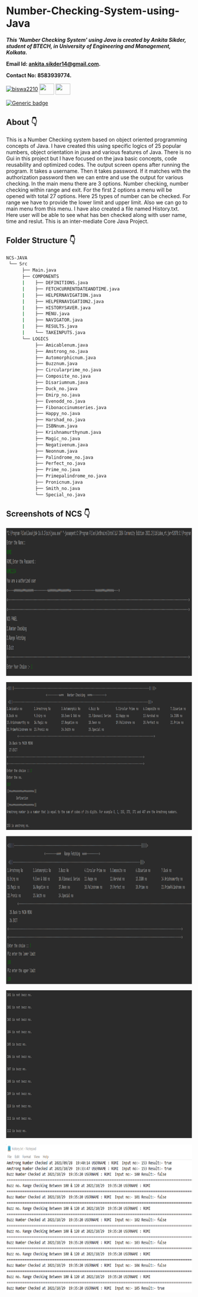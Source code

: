 # Number-Checking-System-using-Java

***This 'Number Checking System' using Java is created by Ankita Sikder, student of BTECH, in University of Engineering and Management, Kolkata.***

**Email Id: ankita.sikder14@gmail.com.** 

**Contact No: 8583939774.** 

<p align="left">
<a href="https://facebook.com/ankita.sikder.104" target="blank"><img align="center" src="https://cdn.jsdelivr.net/npm/simple-icons@3.0.1/icons/facebook.svg" alt="biswa2210" height="30" width="40" /></a>
<a href="https://instagram.com/ankita.sikder14" target="blank"><img align="center" src="https://cdn.jsdelivr.net/npm/simple-icons@3.0.1/icons/instagram.svg" alt="" height="30" width="40" /></a>
<a href="https://github.com/ankitasikder" target="blank"><img align="center" src="https://cdn.jsdelivr.net/npm/simple-icons@3.0.1/icons/github.svg" alt="" height="30" width="40" /></a>
</p>

[![Generic badge](https://img.shields.io/badge/java%20-programming-brightgreen)](https://shields.io/) 

## About :point_down: 

<div align="justified">
  
This is a Number Checking system based on object oriented programming concepts of Java. I have created this using specific logics of 25 popular numbers, object orientation in java and various features of Java. There is no Gui in this project but I have focused on the java basic concepts, code reusability and optimized codes. The output screen opens after running the program. It takes a username. Then it takes password. If it matches with the authorization password then we can entre and use the output for various checking. In the main menu there are 3 options. Number checking, number checking within range and exit. For the first 2 options a menu will be opened with total 27 options. Here 25 types of number can be checked. For range we have to provide the lower limit and upper limit. Also we can go to main menu from this menu. I have also created a file named History.txt. Here user will be able to see what has ben checked along with user name, time and reslut. This is an inter-mediate Core Java Project.  
  
</div>
 
## Folder Structure :point_down:

```bash
NCS-JAVA
 └── Src
      ├── Main.java
      ├── COMPONENTS
      |    ├── DEFINITIONS.java
      |    ├── FETCHCURRENTDATEANDTIME.java
      |    ├── HELPERNAVIGATION.java
      |    ├── HELPERNAVIGATION2.java
      |    ├── HISTORYSAVER.java
      |    ├── MENU.java
      |    ├── NAVIGATOR.java
      |    ├── RESULTS.java
      |    └── TAKEINPUTS.java
      └── LOGICS
           ├── Amicablenum.java
           ├── Amstrong_no.java
           ├── Automorphicnum.java
           ├── Buzznum.java
           ├── Circularprime_no.java
           ├── Composite_no.java
           ├── Disariumnum.java
           ├── Duck_no.java
           ├── Emirp_no.java
           ├── Evenodd_no.java
           ├── Fibonaccinumseries.java
           ├── Happy_no.java
           ├── Harshad_no.java
           ├── ISBNnum.java
           ├── Krishnamurthynum.java
           ├── Magic_no.java
           ├── Negativenum.java
           ├── Neonnum.java
           ├── Palindrome_no.java
           ├── Perfect_no.java
           ├── Prime_no.java
           ├── Primepalindrome_no.java
           ├── Pronicnum.java
           ├── Smith_no.java
           └── Special_no.java

```                                  

## Screenshots of NCS :point_down: 

<div align="center">
 
<a href="pics/ncs1.png"><img src="pics/ncs1.png" width="900" height= "400"></a> 
 
<a href="pics/ncs2.png"><img src="pics/ncs2.png" width="900" height= "400"></a> 
  
<a href="pics/ncs3.png"><img src="pics/ncs3.png" width="900" height= "400"></a> 
  
<a href="pics/ncs4.png"><img src="pics/ncs4.png" width="900" height= "400"></a> 
  
<a href="pics/ncs5.png"><img src="pics/ncs6.png" width="900" height= "400"></a> 


</div>



